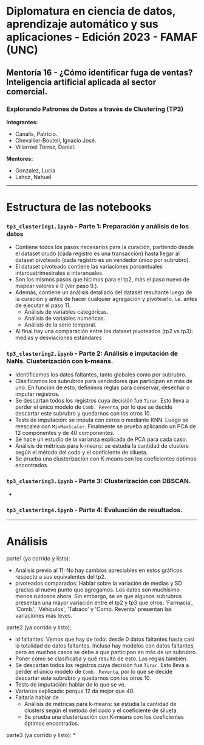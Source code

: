 # Diplomatura en ciencia de datos, aprendizaje automático y sus aplicaciones - Edición 2023 - FAMAF (UNC)

## Mentoría 16 - ¿Cómo identificar fuga de ventas? Inteligencia artificial aplicada al sector comercial.

### Explorando Patrones de Datos a través de Clustering (TP3)

**Integrantes:**
- Canalis, Patricio.
- Chevallier-Boutell, Ignacio José.
- Villarroel Torrez, Daniel.

**Mentores:**
- Gonzalez, Lucía
- Lahoz, Nahuel

---
# Estructura de las notebooks

### **`tp3_clustering1.ipynb`** - Parte 1: Preparación y análisis de los datos
* Contiene todos los pasos necesarios para la curación, partiendo desde el dataset crudo (cada registro es una transacción) hasta llegar al dataset pivoteado (cada registro es un vendedor único por subrubro).
* El dataset pivoteado contiene las variaciones porcentuales intercuatrimestrales e interanuales.
* Son los mismos pasos que hicimos para el tp2, más el paso nuevo de mapear valores a 0 (ver paso 9.).
* Además, contiene un análisis detallado del dataset resultante luego de la curación y antes de hacer cualquier agregación y pivotearlo, *i.e.* antes de ejecutar el paso 11. 
    * Análisis de variables categóricas.
    * Análisis de variables numéricas.
    * Análisis de la serie temporal.
* Al final hay una comparación entre los dataset pivoteados (tp2 vs tp3): medias y desviaciones estándares

### **`tp3_clustering2.ipynb`** - Parte 2: Análisis e imputación de NaNs. Clusterización con k-means.
* Identificamos los datos faltantes, tanto globales como por subrubro. 
* Clasificamos los subrubros para vendedores que participan en más de uno. En función de esto, definimos reglas para conservar, desechar o imputar registros. 
* Se descartan todos los registros cuya decisión fue `Tirar`. Esto lleva a perder el único modelo de `Comb. Reventa`, por lo que se decide descartar este subrubro y quedarnos con los otros 10.
* Tests de imputación: se imputa con ceros o mediante KNN. Luego se reescalea con `MinMaxScaler`. Finalmente se prueba aplicando un PCA de 12 componentes y de 40 componentes.
* Se hace un estudio de la varianza explicada de PCA para cada caso.
* Análisis de métricas para k-means: se estudia la cantidad de clusters según el método del codo y el coeficiente de silueta.
* Se prueba una clusterización con K-means con los coeficientes óptimos encontrados.

### **`tp3_clustering3.ipynb`** - Parte 3: Clusterización con DBSCAN.
* 

### **`tp3_clustering4.ipynb`** - Parte 4: Evaluación de resultados.


---
# Análisis

parte1 (ya corrido y listo):
* Análisis previo al 11: No hay cambios apreciables en estos gráficos respecto a sus equivalentes del tp2.
* pivoteados comparados: Hablar sobre la variación de medias y SD gracias al nuevo punto que agregamos. Los datos son muchísimo menos ruidosos ahora. Sin embargo, se ve que algunos subrubros presentan una mayor variación entre el tp2 y tp3 que otros: 'Farmacia', 'Comb.', 'Vehiculos', 'Tabaco' y 'Comb. Reventa' presentan las variaciones más leves.

parte2 (ya corrido y listo):
* id faltantes: Vemos que hay de todo: desde 0 datos faltantes hasta casi la totalidad de datos faltantes. Incluso hay modelos con datos faltantes, pero en muchos casos se debe a que participan en más de un subrubro.
* Poner cómo se clasificaba y qué resultó de esto. Las reglas también.
* Se descartan todos los registros cuya decisión fue `Tirar`. Esto lleva a perder el único modelo de `Comb. Reventa`, por lo que se decide descartar este subrubro y quedarnos con los otros 10.
* Tests de imputación: hablar de lo que se ve.
* Varianza explicada: porque 12 da mejor que 40.
* Faltaría hablar de
    * Análisis de métricas para k-means: se estudia la cantidad de clusters según el método del codo y el coeficiente de silueta.
    * Se prueba una clusterización con K-means con los coeficientes óptimos encontrados.

parte3 (ya corrido y listo):
* 